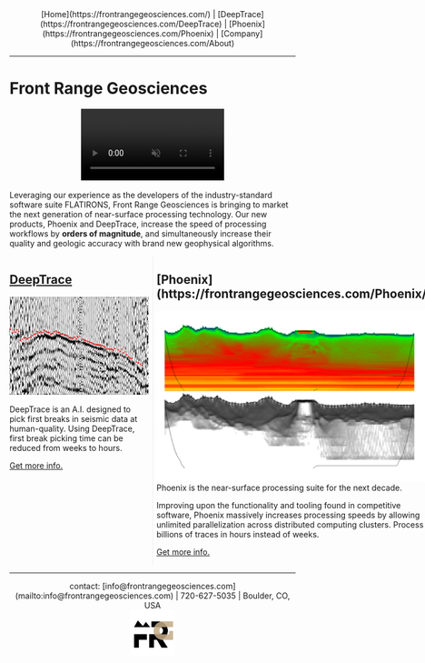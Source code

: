<center> [Home](https://frontrangegeosciences.com/) | [DeepTrace](https://frontrangegeosciences.com/DeepTrace) | [Phoenix](https://frontrangegeosciences.com/Phoenix) | [Company](https://frontrangegeosciences.com/About)</center>

---


# Front Range Geosciences

<a href="https://frontrangegeosciences.com/seismicgan/">
<video autoplay playsinline loop muted width="420" class="top" style="width: 50%;margin-left: 25%;float: center">
       <source src="resources/5820.mp4"
            type="video/mp4">
</video></a>


Leveraging our experience as the developers of the industry-standard software suite FLATIRONS, Front Range Geosciences is bringing to market the next generation of near-surface processing technology. Our new products, Phoenix and DeepTrace, increase the speed of processing workflows by **orders of magnitude**, and simultaneously increase their quality and geologic accuracy with brand new geophysical algorithms.


<div style="-webkit-column-count: 2; -moz-column-count: 2; column-count: 2; -webkit-column-rule: 1px dotted #e0e0e0; -moz-column-rule: 1px dotted #e0e0e0; column-rule: 1px dotted #e0e0e0;">

<div style="display: inline-block;">


<h2 style="padding-top: 0px;"> <a href="https://frontrangegeosciences.com/DeepTrace/">DeepTrace</a></h2>
<a href="https://frontrangegeosciences.com/DeepTrace/">
<img src="resources/noisyseismic.png"/>
</a>

DeepTrace is an A.I. designed to pick first breaks in seismic data at human-quality. Using DeepTrace, first break picking time can be reduced from weeks to hours.

<a href="https://frontrangegeosciences.com/DeepTrace">Get more info.</a>
</div>

<p></p>


<div style="display: inline-block;">

<h2 style="padding-top: 0px;"> [Phoenix](https://frontrangegeosciences.com/Phoenix/) </h2>
<a href="https://frontrangegeosciences.com/Phoenix/">
<img src="geop/resources/combined.png"/>
</a>
Phoenix is the near-surface processing suite for the next decade. 

Improving upon the functionality and tooling found in competitive software, Phoenix massively increases processing speeds by allowing unlimited parallelization across distributed computing clusters. Process billions of traces in hours instead of weeks.

<a href="https://frontrangegeosciences.com/Phoenix">Get more info.</a>
</div>
</div>

---
<center style="padding-bottom: 0px; margin-bottom: 0px;"> contact: [info@frontrangegeosciences.com](mailto:info@frontrangegeosciences.com) | 720-627-5035 | Boulder, CO, USA
<br/>
<img src="FRGLogo.png" style="height: 80px;"/></center>

